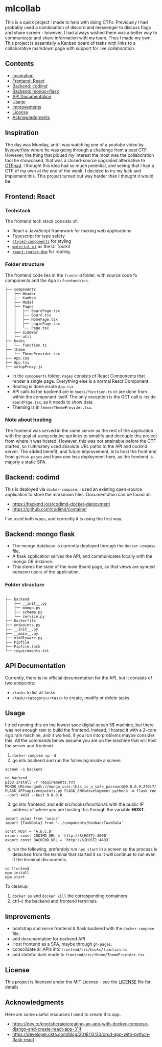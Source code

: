 # mlcollab

This is a quick project I made to help with doing CTFs. Previously I had probably used a combination of discord and messenger to discuss flags and share screen - however, I had always wished there was a better way to communicate and share information with my team. Thus I made my own. This project is essentially a Kanban board of tasks with links to a collaborative markdown page with support for live collaboration.


## Contents

- [Inspiration](#inspiration)
- [Frontend: React](#frontend-react)
- [Backend: codimd](#backend-codimd)
- [Backend: mongo+flask](#backend-mongo-flask)
- [API Documentation](#api-documentation)
- [Usage](#usage)
- [Improvements](#improvements)
- [License](#license)
- [Acknowledgments](#acknowledgments)

## Inspiration

The day was Monday, and I was watching one of a youtube video by [liveoverflow](https://youtu.be/Tw7ucd2lKBk?t=53) where he was going through a challenge from a past CTF. However, the thing that piqued my interest the most was the collaboration tool he showcased, that was a closed-source upgraded alternative to [CTFpad](https://github.com/StratumAuhuur/CTFPad). I thought this idea had so much potential, and seeing that I had a CTF of my own at the end of the week, I decided to try my luck and implement this. This project turned out way harder than I thought it would be.

## Frontend: React

### Techstack

The frontend tech stack consists of:
- React a JavaScript framework for making web applications
- Typescript for type safety
- [`styled-components`](https://styled-components.com/) for styling
- [`material-ui`](https://material-ui.com/) as the UI Toolkit
- [`react-router-dom`](https://reactrouter.com/) for routing.

### Folder structure

The frontend code lies in the `frontend` folder, with source code fo components and the App in `frontend/src`. 

```
├── components
│   ├── Header
│   ├── Kanban
│   ├── Modal
│   ├── Pages
│   │   ├── BoardPage.tsx
│   │   ├── Board.tsx
│   │   ├── HomePage.tsx
│   │   ├── LoginPage.tsx
│   │   └── Page.tsx
│   ├── SideBar
│   └── util
├── hooks
│   └── function.ts
├── theme
│   └── ThemeProvider.tsx
├── App.css
├── App.tsx
├── setupProxy.js
```

- In the `components` folder, `Pages` consists of React Components that render a single page. Everything else is a normal React Component.
- Routing is done inside `App.tsx`
- API calls to the backend are in `hooks/function.ts` or are done from within the component itself. The only exception is the GET call is inside `BoardPage.tsx`, as it needs to show data.
- Theming is in `theme/ThemeProvider.tsx`.

### Note about hosting

The frontend was served in the same server as the rest of the application with the goal of using relative api links to simplify and decouple this project from where it was hosted. However, this was not attainable before the CTF started, so I ultimately used absolute URL paths to the API and codimd server. The added benefit, and future improvement, is to host the front end from `github-pages` and have one less deployment here, as the frontend is majorly a static SPA. 

## Backend: codimd

This is deployed via `docker-compose`. I used an existing open-source application to store the markdown files. Documentation can be found at:
- https://hackmd.io/s/codimd-docker-deployment
- https://github.com/codimd/container

I've used both ways, and currently it is using the first way.

## Backend: mongo flask

- The mongo database is currently deployed through the `docker-compose` file. 
- A flask application serves the API, and communicates locally with the mongo DB instance.
- This stores the state of the main Board page, so that views are synced between users of the application.

### Folder structure

```
.
├── backend
│   ├── __init__.py
│   ├── mongo.py
│   ├── schema.py
│   └── service.py
├── Dockerfile
├── endpoints.py
├── __init__.py
├── __main__.py
├── middleware.py
├── Pipfile
├── Pipfile.lock
└── requirements.txt
```

## API Documentation

Currently, there is no official documentation for the API, but it consists of two endpoints: 
- `/tasks` to list all tasks
- `/task/<category>/<task>` to create, modify or delete tasks.

## Usage

I tried running this on the lowest spec digital ocean 5$ machine, but there was not enough ram to build the frontend. Instead, I hosted it with a 2-core 4gb ram machine, and it worked, if you run into problems maybe consider this. All the commands below assume you are on the machine that will host the server and frontend.

1. `docker-compose up -d`
2. go into backend and run the following inside a screen:
```
screen -S backend

cd backend
pip3 install -r requirements.txt
MONGO_URL=mongodb://mongo_user:this_is_a_safe_password@0.0.0.0:27017/ FLASK_APP=api/endpoints.py FLASK_ENV=development python3 -m flask run --port 4433 --host 0.0.0.0
```
3. go into frontend, and edit src/hooks/function.ts with the public IP address of where you are hosting this through the variable **HOST**.
```
import axios from 'axios'
import {TaskData} from '../components/Kanban/TaskData'

const HOST = 'A.B.C.D'
export const CODIMD_URL = `http://${HOST}:3000`
export const BACKEND_URL = `http://${HOST}:4433`

```
4. run the following, preferably run `npm start` in a screen so the process is detached from the terminal that started it so it will continue to run even if the terminal disconnects.
```
cd frontend
npm install
npm start
```

To cleanup:

1. `docker ps` and `docker kill` the corresponding containers
2. ctrl-c the backend and frontend terminals.

## Improvements

- bootstrap and serve frontend & flask backend with the `docker-compose` file.
- add documentation for backend API
- Host frontend as a SPA, maybe through `gh-pages`.
- consolidate all APIs into `frontend/src/hooks/function.ts`
- add stateful dark mode to `frontend/src/theme/ThemeProvider.tsx`

## License

This project is licensed under the MIT License - see the [LICENSE](LICENSE) file for details

## Acknowledgments

Here are some useful resources I used to create this app.

- https://dev.to/englishcraig/creating-an-app-with-docker-compose-django-and-create-react-app-31lf
- https://developer.okta.com/blog/2018/12/20/crud-app-with-python-flask-react
